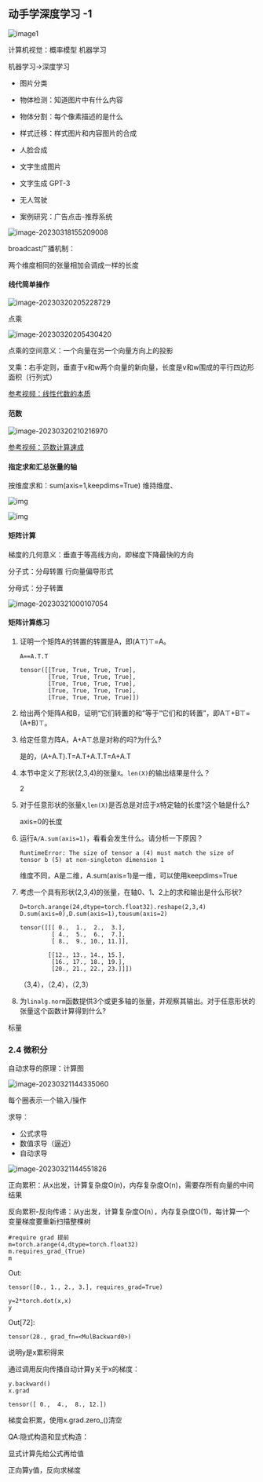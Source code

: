 

## 动手学深度学习 -1 

![image1](img\image-20230321181239508.png)

计算机视觉：概率模型 机器学习

机器学习->深度学习

- 图片分类

- 物体检测：知道图片中有什么内容

- 物体分割：每个像素描述的是什么

- 样式迁移：样式图片和内容图片的合成

- 人脸合成

- 文字生成图片
- 文字生成 GPT-3
- 无人驾驶
- 案例研究：广告点击-推荐系统

![image-20230318155209008](img\image-20230318155209008.png)

broadcast广播机制：

两个维度相同的张量相加会调成一样的长度

#### 线代简单操作

![image-20230320205228729](img\image-20230320205228729.png)

点乘

![image-20230320205430420](img\image-20230320205430420.png)

点乘的空间意义：一个向量在另一个向量方向上的投影

叉乘：右手定则，垂直于v和w两个向量的新向量，长度是v和w围成的平行四边形面积（行列式）

[参考视频：线性代数的本质](https://www.bilibili.com/video/BV1ys411472E/?p=12)

#### 范数

![image-20230320210216970](img\image-20230320210216970.png)

[参考视频：范数计算速成](https://www.bilibili.com/video/BV1WZ4y1V7Vo/)

#### 指定求和汇总张量的轴

按维度求和：sum(axis=1,keepdims=True) 维持维度、

![![img](img\image-20230320220746972.png)](img\image-20230320220746972.png)

![img](img\v2-e359e37a0411b04598a5f3fbdc4f1960_r.jpg)

#### 矩阵计算

梯度的几何意义：垂直于等高线方向，即梯度下降最快的方向

分子式：分母转置 行向量偏导形式

分母式：分子转置 

![image-20230321000107054](img\image-20230321000107054.png)

#### 矩阵计算练习

1. 证明一个矩阵A的转置的转置是A，即(A⊤)⊤=A。

   ```
   A==A.T.T
   ```

   ```
   tensor([[True, True, True, True],
           [True, True, True, True],
           [True, True, True, True],
           [True, True, True, True],
           [True, True, True, True]])
   ```

2. 给出两个矩阵A和B，证明“它们转置的和”等于“它们和的转置”，即A⊤+B⊤=(A+B)⊤。

   

3. 给定任意方阵A，A+A⊤总是对称的吗?为什么?

   是的，(A+A.T).T=A.T+A.T.T=A+A.T

4. 本节中定义了形状(2,3,4)的张量`X`。`len(X)`的输出结果是什么？

   2

5. 对于任意形状的张量`X`,`len(X)`是否总是对应于`X`特定轴的长度?这个轴是什么?

   axis=0的长度

6. 运行`A/A.sum(axis=1)`，看看会发生什么。请分析一下原因？

   ```
   RuntimeError: The size of tensor a (4) must match the size of tensor b (5) at non-singleton dimension 1
   ```

   维度不同，A是二维，A.sum(axis=1)是一维，可以使用keepdims=True

7. 考虑一个具有形状(2,3,4)的张量，在轴0、1、2上的求和输出是什么形状?

   ```
   D=torch.arange(24,dtype=torch.float32).reshape(2,3,4)
   D.sum(axis=0),D.sum(axis=1),tousum(axis=2)
   ```

   ```
   tensor([[[ 0.,  1.,  2.,  3.],
            [ 4.,  5.,  6.,  7.],
            [ 8.,  9., 10., 11.]],
   
           [[12., 13., 14., 15.],
            [16., 17., 18., 19.],
            [20., 21., 22., 23.]]])
   ```

   （3,4），（2,4），（2,3）

8. 为`linalg.norm`函数提供3个或更多轴的张量，并观察其输出。对于任意形状的张量这个函数计算得到什么?

标量

### 2.4 微积分

自动求导的原理：计算图

![image-20230321144335060](img\image-20230321144335060.png)

每个圈表示一个输入/操作

求导：

- 公式求导
- 数值求导（逼近）
- 自动求导

![image-20230321144551826](img\image-20230321144551826.png)

正向累积：从x出发，计算复杂度O(n)，内存复杂度O(n)，需要存所有向量的中间结果

反向累积-反向传递：从y出发，计算复杂度O(n），内存复杂度O(1)，每计算一个变量梯度要重新扫描整棵树

```
#require grad 提前
m=torch.arange(4,dtype=torch.float32)
m.requires_grad_(True)
m
```

Out:

```
tensor([0., 1., 2., 3.], requires_grad=True)
```

```
y=2*torch.dot(x,x)
y
```

Out[72]:

```
tensor(28., grad_fn=<MulBackward0>)
```

说明y是x累积得来

通过调用反向传播自动计算y关于x的梯度：

```
y.backward()
x.grad
```

```
tensor([ 0.,  4.,  8., 12.])
```

梯度会积累，使用x.grad.zero_()清空

QA:隐式构造和显式构造：

显式计算先给公式再给值 

正向算y值，反向求梯度
